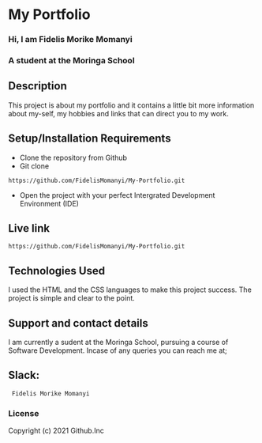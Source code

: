 # My Portfolio
### Hi, I am Fidelis Morike Momanyi
### A student at the Moringa School
## Description
This project is about my portfolio and it contains a little bit more information about my-self, my hobbies and links that can direct you to my work.
## Setup/Installation Requirements
* Clone the repository from Github
* Git clone
```
https://github.com/FidelisMomanyi/My-Portfolio.git
```
* Open the project with your perfect Intergrated Development Environment (IDE)
## Live link
```
https://github.com/FidelisMomanyi/My-Portfolio.git
```
## Technologies Used
I used the HTML and the CSS languages to make this project success. The project is simple and clear to the point.
## Support and contact details
I am currently a sudent at the Moringa School, pursuing a course of Software Development.
Incase of any queries you can reach me at;
## Slack: 
```
 Fidelis Morike Momanyi
```
### License
Copyright (c) 2021 Github.Inc